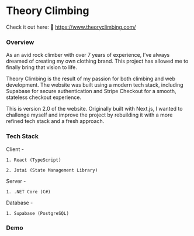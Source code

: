 # Theory Climbing
Check it out here: 🔗 https://www.theoryclimbing.com/
### Overview
As an avid rock climber with over 7 years of experience, I’ve always dreamed of creating my own clothing brand. This project has allowed me to finally bring that vision to life.

Theory Climbing is the result of my passion for both climbing and web development. The website was built using a modern tech stack, including Supabase for secure authentication and Stripe Checkout for a smooth, stateless checkout experience.

This is version 2.0 of the website. Originally built with Next.js, I wanted to challenge myself and improve the project by rebuilding it with a more refined tech stack and a fresh approach.

### Tech Stack
Client - 

    1. React (TypeScript)

    2. Jotai (State Management Library)

Server -

    1. .NET Core (C#)
    
Database -

    1. Supabase (PostgreSQL)

### Demo
